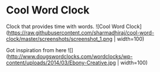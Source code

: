 # Cool Word Clock

Clock that provides time with words.
![Cool Word Clock](https://raw.githubusercontent.com/sharmadhiraj/cool-word-clock/master/screenshots/screenshot_1.png | width=100)


Got inspiration from here
![](http://www.dougswordclocks.com/wordclocks/wp-content/uploads/2014/03/Ebony-Creative.jpg | width=100)